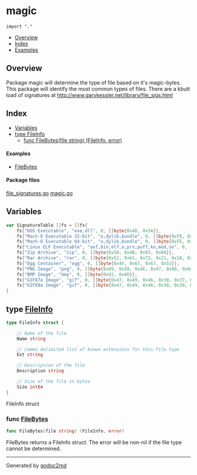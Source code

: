 

# magic
`import "."`

* [Overview](#pkg-overview)
* [Index](#pkg-index)
* [Examples](#pkg-examples)

## <a name="pkg-overview">Overview</a>
Package magic will determine the type of file based on it's magic-bytes. This
package will identify the most common types of files. There are a kbutt load of
signatures at <a href="http://www.garykessler.net/library/file_sigs.html">http://www.garykessler.net/library/file_sigs.html</a>




## <a name="pkg-index">Index</a>
* [Variables](#pkg-variables)
* [type FileInfo](#FileInfo)
  * [func FileBytes(file string) (FileInfo, error)](#FileBytes)

#### <a name="pkg-examples">Examples</a>
* [FileBytes](#example_FileBytes)

#### <a name="pkg-files">Package files</a>
[file_signatures.go](/src/target/file_signatures.go) [magic.go](/src/target/magic.go) 



## <a name="pkg-variables">Variables</a>
``` go
var SignatureTable []fs = []fs{
    fs{"DOS Executable", "exe,dll", 0, []byte{0x4D, 0x5A}},
    fs{"Mach-O Executable 32-bit", "o,dylib,bundle", 0, []byte{0xFE, 0xED, 0xFA, 0xCE}},
    fs{"Mach-O Executable 64-bit", "o,dylib,bundle", 0, []byte{0xFE, 0xED, 0xFA, 0xCF}},
    fs{"Linux ELF Executable", "axf,bin,elf,o,prx,puff,ko,mod,so", 0, []byte{0x7F, 0x45, 0x4C, 0x46}},
    fs{"Zip Archive", "zip", 0, []byte{0x50, 0x4B, 0x03, 0x04}},
    fs{"Rar Archive", "rar", 0, []byte{0x52, 0x61, 0x72, 0x21, 0x1A, 0x07, 0x01, 0x00}},
    fs{"Ogg Container", "ogg", 0, []byte{0x4F, 0x67, 0x67, 0x53}},
    fs{"PNG Image", "png", 0, []byte{0x89, 0x50, 0x4E, 0x47, 0x0D, 0x0A, 0x1A, 0x0A}},
    fs{"BMP Image", "bmp", 0, []byte{0x42, 0x4D}},
    fs{"GIF87a Image", "gif", 0, []byte{0x47, 0x49, 0x46, 0x38, 0x37, 0x61}},
    fs{"GIF89a Image", "gif", 0, []byte{0x47, 0x49, 0x46, 0x38, 0x39, 0x61}},
}
```



## <a name="FileInfo">type</a> [FileInfo](/src/target/magic.go?s=663:908#L32)
``` go
type FileInfo struct {

    // Name of the file
    Name string

    // Comma delimited list of known extensions for this file type
    Ext string

    // Description of the file
    Description string

    // Size of the file in bytes
    Size int64
}
```
FileInfo struct







### <a name="FileBytes">func</a> [FileBytes](/src/target/magic.go?s=1047:1095#L53)
``` go
func FileBytes(file string) (FileInfo, error)
```
FileBytes returns a FileInfo struct. The error will be non-nil if the file
type cannot be determined.









- - -
Generated by [godoc2md](http://godoc.org/github.com/davecheney/godoc2md)
